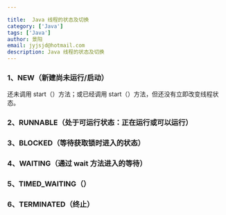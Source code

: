 ```yaml
---

title:  Java 线程的状态及切换
category: ['Java']
tags: ['Java']
author: 景阳
email: jyjsjd@hotmail.com
description: Java 线程的状态及切换
---
```


### 1、NEW（新建尚未运行/启动）
还未调用 start（）方法；或已经调用 start（）方法，但还没有立即改变线程状态。

### 2、RUNNABLE（处于可运行状态：正在运行或可以运行）


### 3、BLOCKED（等待获取锁时进入的状态）


### 4、WAITING（通过 wait 方法进入的等待）


### 5、TIMED_WAITING（）


### 6、TERMINATED（终止）
